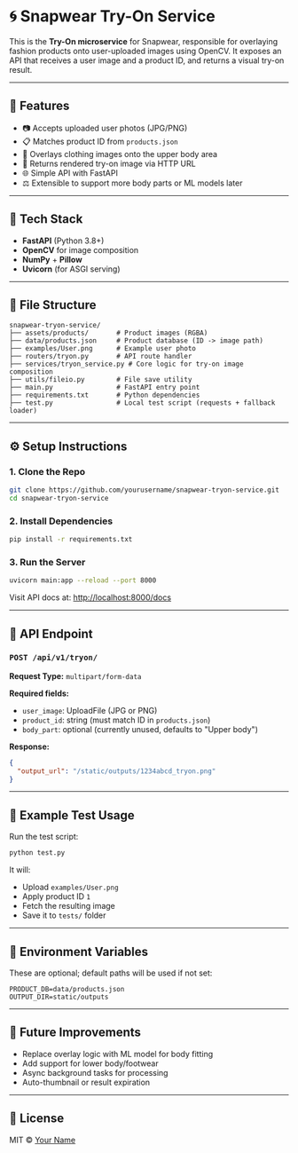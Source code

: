 # 🌀 Snapwear Try-On Service

This is the **Try-On microservice** for Snapwear, responsible for overlaying fashion products onto user-uploaded images using OpenCV. It exposes an API that receives a user image and a product ID, and returns a visual try-on result.

---

## 🚀 Features

- 📷 Accepts uploaded user photos (JPG/PNG)
- 📋 Matches product ID from `products.json`
- 🌈 Overlays clothing images onto the upper body area
- 📲 Returns rendered try-on image via HTTP URL
- 🌐 Simple API with FastAPI
- ⚖️ Extensible to support more body parts or ML models later

---

## 🧱 Tech Stack

- **FastAPI** (Python 3.8+)
- **OpenCV** for image composition
- **NumPy** + **Pillow**
- **Uvicorn** (for ASGI serving)

---

## 📁 File Structure

```
snapwear-tryon-service/
├── assets/products/       # Product images (RGBA)
├── data/products.json     # Product database (ID -> image path)
├── examples/User.png      # Example user photo
├── routers/tryon.py       # API route handler
├── services/tryon_service.py # Core logic for try-on image composition
├── utils/fileio.py        # File save utility
├── main.py                # FastAPI entry point
├── requirements.txt       # Python dependencies
├── test.py                # Local test script (requests + fallback loader)
```

---

## ⚙️ Setup Instructions

### 1. Clone the Repo

```bash
git clone https://github.com/yourusername/snapwear-tryon-service.git
cd snapwear-tryon-service
```

### 2. Install Dependencies

```bash
pip install -r requirements.txt
```

### 3. Run the Server

```bash
uvicorn main:app --reload --port 8000
```

Visit API docs at: [http://localhost:8000/docs](http://localhost:8000/docs)

---

## 🚨 API Endpoint

### `POST /api/v1/tryon/`

**Request Type:** `multipart/form-data`

**Required fields:**

- `user_image`: UploadFile (JPG or PNG)
- `product_id`: string (must match ID in `products.json`)
- `body_part`: optional (currently unused, defaults to "Upper body")

**Response:**

```json
{
  "output_url": "/static/outputs/1234abcd_tryon.png"
}
```

---

## 🔧 Example Test Usage

Run the test script:

```bash
python test.py
```

It will:

- Upload `examples/User.png`
- Apply product ID `1`
- Fetch the resulting image
- Save it to `tests/` folder

---

## 🔗 Environment Variables

These are optional; default paths will be used if not set:

```env
PRODUCT_DB=data/products.json
OUTPUT_DIR=static/outputs
```

---

## 🔄 Future Improvements

- Replace overlay logic with ML model for body fitting
- Add support for lower body/footwear
- Async background tasks for processing
- Auto-thumbnail or result expiration

---

## 📄 License

MIT © [Your Name](https://github.com/yourusername)
